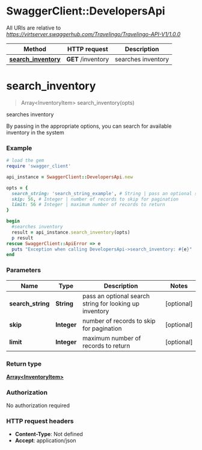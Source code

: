 # SwaggerClient::DevelopersApi

All URIs are relative to *https://virtserver.swaggerhub.com/Travelingo/Travelingo-API-V1/1.0.0*

Method | HTTP request | Description
------------- | ------------- | -------------
[**search_inventory**](DevelopersApi.md#search_inventory) | **GET** /inventory | searches inventory


# **search_inventory**
> Array&lt;InventoryItem&gt; search_inventory(opts)

searches inventory

By passing in the appropriate options, you can search for available inventory in the system 

### Example
```ruby
# load the gem
require 'swagger_client'

api_instance = SwaggerClient::DevelopersApi.new

opts = { 
  search_string: 'search_string_example', # String | pass an optional search string for looking up inventory
  skip: 56, # Integer | number of records to skip for pagination
  limit: 56 # Integer | maximum number of records to return
}

begin
  #searches inventory
  result = api_instance.search_inventory(opts)
  p result
rescue SwaggerClient::ApiError => e
  puts "Exception when calling DevelopersApi->search_inventory: #{e}"
end
```

### Parameters

Name | Type | Description  | Notes
------------- | ------------- | ------------- | -------------
 **search_string** | **String**| pass an optional search string for looking up inventory | [optional] 
 **skip** | **Integer**| number of records to skip for pagination | [optional] 
 **limit** | **Integer**| maximum number of records to return | [optional] 

### Return type

[**Array&lt;InventoryItem&gt;**](InventoryItem.md)

### Authorization

No authorization required

### HTTP request headers

 - **Content-Type**: Not defined
 - **Accept**: application/json



